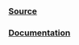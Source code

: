 ### [Source](https://github.com/EOSIO)

### [Documentation](https://github.com/EOSIO/Documentation)
